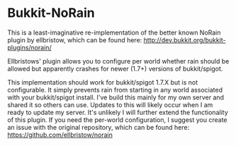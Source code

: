 Bukkit-NoRain
=============

This is a least-imaginative re-implementation of the better known NoRain plugin by ellbristow, which can be found here:
http://dev.bukkit.org/bukkit-plugins/norain/

Ellbristows' plugin allows you to configure per world whether rain should be allowed but apparently crashes for newer (1.7+) versions of bukkit/spigot.

This implementation should work for bukkit/spigot 1.7.X but is not configurable. It simply prevents rain from starting in any world associated with your bukkit/spigot install. I've build this mainly for my own server and shared it so others can use. Updates to this will likely occur when I am ready to update my server. It's unlikely I will further extend the functionality of this plugin. If you need the per-world configuration, I suggest you create an issue with the original repository, which can be found here:
https://github.com/ellbristow/norain 